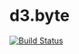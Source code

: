 # d3.byte
[![Build Status](https://travis-ci.org/krishantaylor/d3-byte.svg?branch=master)](https://travis-ci.org/krishantaylor/d3-byte)

